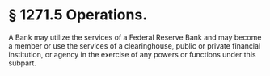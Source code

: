 # § 1271.5   Operations.

A Bank may utilize the services of a Federal Reserve Bank and may become a member or use the services of a clearinghouse, public or private financial institution, or agency in the exercise of any powers or functions under this subpart.




